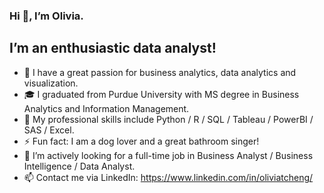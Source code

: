 ### Hi 👋, I’m Olivia.

## I’m an enthusiastic data analyst!
- 💞️ I have a great passion for business analytics, data analytics and visualization.
- 🎓 I graduated from Purdue University with MS degree in Business Analytics and Information Management.
- 🔭 My professional skills include Python / R / SQL / Tableau / PowerBI / SAS / Excel.
- ⚡ Fun fact: I am a dog lover and a great bathroom singer!
- 👀 I’m actively looking for a full-time job in Business Analyst / Business Intelligence / Data Analyst.
- 📫 Contact me via LinkedIn: https://www.linkedin.com/in/oliviatcheng/
<!---
<a href="https://github.com/olivia-cheng">
  <img align="center" src="https://github-readme-stats.vercel.app/api/top-langs/?username=olivia-cheng&theme=light&hide_langs_below=1" />
</a>
--->

<!---
olivia-cheng/olivia-cheng is a ✨ special ✨ repository because its `README.md` (this file) appears on your GitHub profile.
You can click the Preview link to take a look at your changes.
--->
